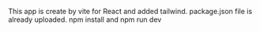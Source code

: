 This app is create by vite for React and added tailwind.
package.json file is already uploaded.
npm install
and npm run dev

